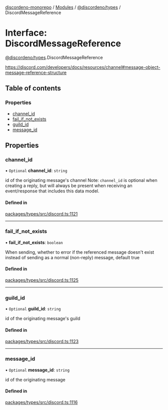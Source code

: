 [discordeno-monorepo](../README.md) / [Modules](../modules.md) / [@discordeno/types](../modules/discordeno_types.md) / DiscordMessageReference

# Interface: DiscordMessageReference

[@discordeno/types](../modules/discordeno_types.md).DiscordMessageReference

https://discord.com/developers/docs/resources/channel#message-object-message-reference-structure

## Table of contents

### Properties

- [channel_id](discordeno_types.DiscordMessageReference.md#channel_id)
- [fail_if_not_exists](discordeno_types.DiscordMessageReference.md#fail_if_not_exists)
- [guild_id](discordeno_types.DiscordMessageReference.md#guild_id)
- [message_id](discordeno_types.DiscordMessageReference.md#message_id)

## Properties

### channel_id

• `Optional` **channel_id**: `string`

id of the originating message's channel
Note: `channel_id` is optional when creating a reply, but will always be present when receiving an event/response that includes this data model.

#### Defined in

[packages/types/src/discord.ts:1121](https://github.com/deepsarda/discordeno/blob/c6dc30bb/packages/types/src/discord.ts#L1121)

---

### fail_if_not_exists

• **fail_if_not_exists**: `boolean`

When sending, whether to error if the referenced message doesn't exist instead of sending as a normal (non-reply) message, default true

#### Defined in

[packages/types/src/discord.ts:1125](https://github.com/deepsarda/discordeno/blob/c6dc30bb/packages/types/src/discord.ts#L1125)

---

### guild_id

• `Optional` **guild_id**: `string`

id of the originating message's guild

#### Defined in

[packages/types/src/discord.ts:1123](https://github.com/deepsarda/discordeno/blob/c6dc30bb/packages/types/src/discord.ts#L1123)

---

### message_id

• `Optional` **message_id**: `string`

id of the originating message

#### Defined in

[packages/types/src/discord.ts:1116](https://github.com/deepsarda/discordeno/blob/c6dc30bb/packages/types/src/discord.ts#L1116)
